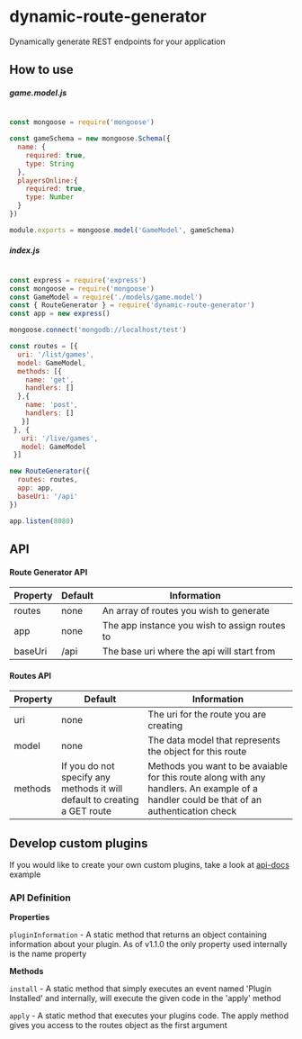 # dynamic-route-generator
Dynamically generate REST endpoints for your application

## How to use

##### game.model.js

``` javascript

const mongoose = require('mongoose')

const gameSchema = new mongoose.Schema({
  name: {
    required: true,
    type: String
  },
  playersOnline:{
    required: true,
    type: Number
  }
})

module.exports = mongoose.model('GameModel', gameSchema)

```

##### index.js

``` javascript

const express = require('express')
const mongoose = require('mongoose')
const GameModel = require('./models/game.model')
const { RouteGenerator } = require('dynamic-route-generator')
const app = new express()

mongoose.connect('mongodb://localhost/test')

const routes = [{
  uri: '/list/games',
  model: GameModel,
  methods: [{
    name: 'get',
    handlers: []
  },{
    name: 'post',
    handlers: []
   }]
 }, {
   uri: '/live/games',
   model: GameModel
 }]

new RouteGenerator({
  routes: routes,
  app: app,
  baseUri: '/api'
})

app.listen(8080)

```

## API

#### Route Generator API

| Property      | Default       | Information                                   |
| ------------- |-------------  | --------------------------------------------- |
| routes        |  none         | An array of routes you wish to generate       |
| app           | none          | The app instance you wish to assign routes to |
| baseUri       | /api          | The base uri where the api will start from    |


#### Routes API

| Property      | Default         | Information                                                                        |
| ------------- |---------------- | ---------------------------------------------------------------------------------- |
| uri           | none            | The uri for the route you are creating                                             |
| model         | none            | The data model that represents the object for this route                           |
| methods       | If you do not specify any methods it will default to creating a GET route                            | Methods you want to be avaiable for this route along with any handlers. An example of a handler could be that of an authentication check|

## Develop custom plugins

If you would like to create your own custom plugins, take a look at [api-docs](https://github.com/Jackthomsonn/dynamic-api-docs) example

### API Definition

**Properties**

`pluginInformation` - A static method that returns an object containing information about your plugin. As of v1.1.0 the only property used internally is the name property

**Methods**

`install` - A static method that simply executes an event named 'Plugin Installed' and internally, will execute the given code in the 'apply' method

`apply` - A static method that executes your plugins code. The apply method gives you access to the routes object as the first argument
